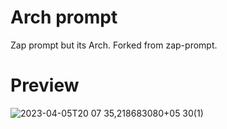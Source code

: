 # Arch prompt
Zap prompt but its Arch. Forked from zap-prompt.

# Preview
![2023-04-05T20 07 35,218683080+05 30(1)](https://user-images.githubusercontent.com/84301852/230115800-fa04992f-e5dc-4480-9241-958a6ccfbf60.png)
